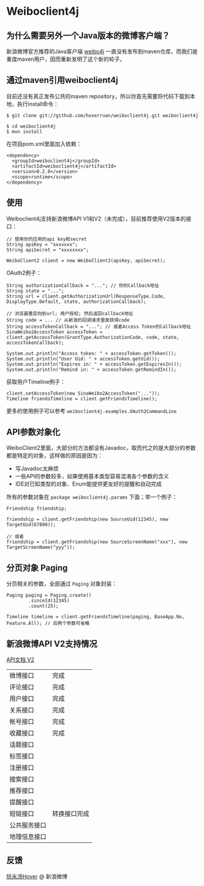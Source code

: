 Weiboclient4j
===

为什么需要另外一个Java版本的微博客户端？
---

新浪微博官方推荐的Java客户端 [weibo4j](http://code.google.com/p/weibo4j/) 一直没有发布到maven仓库，而我们是重度maven用户，因而重新发明了这个新的轮子。

通过maven引用weiboclient4j
---

目前还没有真正发布公共的maven repository，所以你首先需要将代码下载到本地，执行install命令：

    $ git clone git://github.com/hoverruan/weiboclient4j.git weiboclient4j

    $ cd weiboclient4j
    $ mvn install

在项目pom.xml里面加入依赖：

    <dependency>
      <groupId>weiboclient4j</groupId>
      <artifactId>weiboclient4j</artifactId>
      <version>0.2.0</version>
      <scope>runtime</scope>
    </dependency>

使用
---

Weiboclient4j支持新浪微博API V1和V2（未完成），目前推荐使用V2版本的接口：

    // 使用你的应用的api key和secret
    String apiKey = "xxxxxxx";
    String apiSecret = "xxxxxxxx";

    WeiboClient2 client = new WeiboClient2(apiKey, apiSecret);

OAuth2例子：

    String authorizationCallback = "..."; // 你的Callback地址
    String state = "...";
    String url = client.getAuthorizationUrl(ResponseType.Code, DisplayType.Default, state, authorizationCallback);

    // 浏览器重定向到url; 用户授权; 然后返回callback地址
    String code = ... // 从新浪的回调请求里面获得code
    String accessTokenCallback = "..."; // 或者Access Token的Callback地址
    SinaWeibo2AccessToken accessToken = client.getAccessToken(GrantType.AuthorizationCode, code, state, accessTokenCallback);

    System.out.println("Access token: " + accessToken.getToken());
    System.out.println("User Uid: " + accessToken.getUid());
    System.out.println("Expires in: " + accessToken.getExpiresIn());
    System.out.println("Remind in: " + accessToken.getRemindIn());

获取用户Timeline例子：

    client.setAccessToken(new SinaWeibo2AccessToken("..."));
    Timeline friendsTimeline = client.getFriendsTimeline();

更多的使用例子可以参考 `weiboclient4j.examples.OAuth2CommandLine`

API参数对象化
---

WeiboClient2里面，大部分的方法都没有Javadoc，取而代之的是大部分的参数都是特定的对象，这样做的原因是因为：

- 写Javadoc太麻烦
- 一些API的参数较多，如果使用基本类型容易混淆各个参数的含义
- IDE对已知类型的对象、Enum能提供更友好的提醒和自动完成

所有的参数对象在 `package weiboclient4j.params` 下面；举一个例子：

    Friendship friendship;

    friendship = client.getFriendship(new SourceUid(12345), new TargetUid(67890));

    // 或者
    friendship = client.getFriendship(new SourceScreenName("xxx"), new TargetScreenName("yyy"));

分页对象 Paging
---

分页相关的参数，全部通过 `Paging` 对象封装：

    Paging paging = Paging.create()
            .sinceId(12345)
            .count(25);

    Timeline timeline = client.getFriendsTimeline(paging, BaseApp.No, Feature.All); // 后两个参数可省略

新浪微博API V2支持情况
---

[API文档 V2](http://open.weibo.com/wiki/API%E6%96%87%E6%A1%A3_V2)

<table>
<tr><td>微博接口</td><td>完成</td></tr>
<tr><td>评论接口</td><td>完成</td></tr>
<tr><td>用户接口</td><td>完成</td></tr>
<tr><td>关系接口</td><td>完成</td></tr>
<tr><td>帐号接口</td><td>完成</td></tr>
<tr><td>收藏接口</td><td>完成</td></tr>
<tr><td>话题接口</td><td> </td></tr>
<tr><td>标签接口</td><td> </td></tr>
<tr><td>注册接口</td><td> </td></tr>
<tr><td>搜索接口</td><td> </td></tr>
<tr><td>推荐接口</td><td> </td></tr>
<tr><td>提醒接口</td><td> </td></tr>
<tr><td>短链接口</td><td>转换接口完成</td></tr>
<tr><td>公共服务接口</td><td> </td></tr>
<tr><td>地理信息接口</td><td> </td></tr>
</table>

反馈
---

[阮永沛Hover](http://weibo.com/hoverruan) @ 新浪微博
